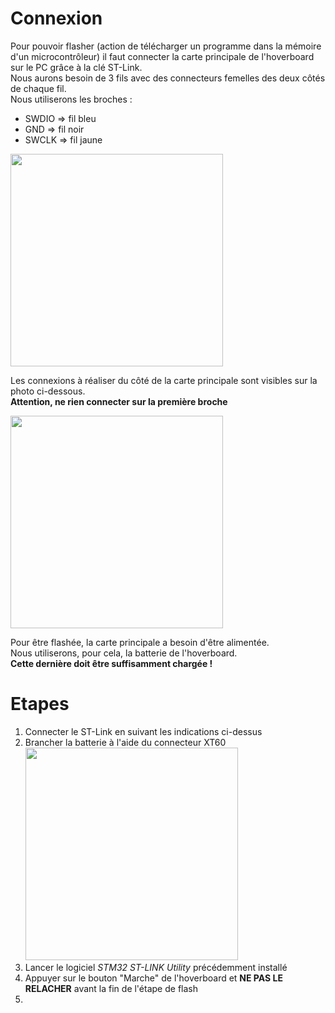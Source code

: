 # Connexion  
Pour pouvoir flasher (action de télécharger un programme dans la mémoire d'un microcontrôleur) il faut connecter la carte principale de l'hoverboard sur le PC grâce à la clé ST-Link.   
Nous aurons besoin de 3 fils avec des connecteurs femelles des deux côtés de chaque fil.  
Nous utiliserons les broches :  
* SWDIO  => fil bleu  
* GND    => fil noir  
* SWCLK  => fil jaune  

<img src="st-link-connexion.jpg" width="340">

Les connexions à réaliser du côté de la carte principale sont visibles sur la photo ci-dessous.  
**Attention, ne rien connecter sur la première broche**    

<img src="carte-principle-connexion.jpg" width = "340"> 

Pour être flashée, la carte principale a besoin d'être alimentée.  
Nous utiliserons, pour cela, la batterie de l'hoverboard.  
**Cette dernière doit être suffisamment chargée !**  

# Etapes
1. Connecter le ST-Link en suivant les indications ci-dessus  
2. Brancher la batterie à l'aide du connecteur XT60  <img src="connecteur-xt60.jpg" width="340">    
3. Lancer le logiciel *STM32 ST-LINK Utility* précédemment installé    
4. Appuyer sur le bouton "Marche" de l'hoverboard et **NE PAS LE RELACHER** avant la fin de l'étape de flash    
5. 

